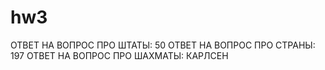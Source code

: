 # hw3
 ОТВЕТ НА ВОПРОС ПРО ШТАТЫ: 50
 ОТВЕТ НА ВОПРОС ПРО СТРАНЫ: 197
 ОТВЕТ НА ВОПРОС ПРО ШАХМАТЫ: КАРЛСЕН
